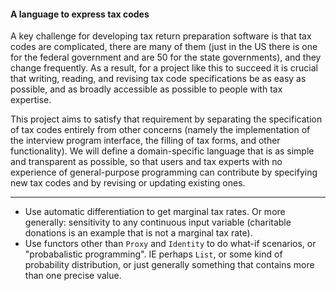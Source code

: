 #### A language to express tax codes

A key challenge for developing tax return preparation software is that tax codes
are complicated, there are many of them (just in the US there is one for the
federal government and are 50 for the state governments), and they change
frequently. As a result, for a project like this to succeed it is crucial that
writing, reading, and revising tax code specifications be as easy as possible,
and as broadly accessible as possible to people with tax expertise.

This project aims to satisfy that requirement by separating the specification of
tax codes entirely from other concerns (namely the implementation of the interview
program interface, the filling of tax forms, and other functionality). We will
define a domain-specific language that is as simple and transparent as possible,
so that users and tax experts with no experience of general-purpose programming
can contribute by specifying new tax codes and by revising or updating existing ones.

-----

- Use automatic differentiation to get marginal tax rates. Or more generally:
  sensitivity to any continuous input variable (charitable donations is an example
  that is not a marginal tax rate).
- Use functors other than `Proxy` and `Identity` to do what-if scenarios, or
  "probabalistic programming". IE perhaps `List`, or some kind of probability
  distribution, or just generally something that contains more than one precise
  value.

